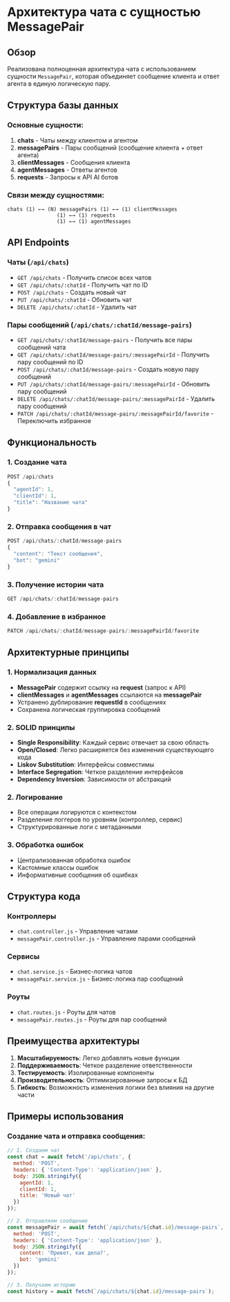 # Архитектура чата с сущностью MessagePair

## Обзор

Реализована полноценная архитектура чата с использованием сущности `MessagePair`, которая объединяет сообщение клиента и ответ агента в единую логическую пару.

## Структура базы данных

### Основные сущности:

1. **chats** - Чаты между клиентом и агентом
2. **messagePairs** - Пары сообщений (сообщение клиента + ответ агента)
3. **clientMessages** - Сообщения клиента
4. **agentMessages** - Ответы агентов
5. **requests** - Запросы к API AI ботов

### Связи между сущностями:

```
chats (1) ←→ (N) messagePairs (1) ←→ (1) clientMessages
                (1) ←→ (1) requests
                (1) ←→ (1) agentMessages
```

## API Endpoints

### Чаты (`/api/chats`)

- `GET /api/chats` - Получить список всех чатов
- `GET /api/chats/:chatId` - Получить чат по ID
- `POST /api/chats` - Создать новый чат
- `PUT /api/chats/:chatId` - Обновить чат
- `DELETE /api/chats/:chatId` - Удалить чат

### Пары сообщений (`/api/chats/:chatId/message-pairs`)

- `GET /api/chats/:chatId/message-pairs` - Получить все пары сообщений чата
- `GET /api/chats/:chatId/message-pairs/:messagePairId` - Получить пару сообщений по ID
- `POST /api/chats/:chatId/message-pairs` - Создать новую пару сообщений
- `PUT /api/chats/:chatId/message-pairs/:messagePairId` - Обновить пару сообщений
- `DELETE /api/chats/:chatId/message-pairs/:messagePairId` - Удалить пару сообщений
- `PATCH /api/chats/:chatId/message-pairs/:messagePairId/favorite` - Переключить избранное

## Функциональность

### 1. Создание чата
```javascript
POST /api/chats
{
  "agentId": 1,
  "clientId": 1,
  "title": "Название чата"
}
```

### 2. Отправка сообщения в чат
```javascript
POST /api/chats/:chatId/message-pairs
{
  "content": "Текст сообщения",
  "bot": "gemini"
}
```

### 3. Получение истории чата
```javascript
GET /api/chats/:chatId/message-pairs
```

### 4. Добавление в избранное
```javascript
PATCH /api/chats/:chatId/message-pairs/:messagePairId/favorite
```

## Архитектурные принципы

### 1. Нормализация данных
- **MessagePair** содержит ссылку на **request** (запрос к API)
- **clientMessages** и **agentMessages** ссылаются на **messagePair**
- Устранено дублирование **requestId** в сообщениях
- Сохранена логическая группировка сообщений

### 2. SOLID принципы
- **Single Responsibility**: Каждый сервис отвечает за свою область
- **Open/Closed**: Легко расширяется без изменения существующего кода
- **Liskov Substitution**: Интерфейсы совместимы
- **Interface Segregation**: Четкое разделение интерфейсов
- **Dependency Inversion**: Зависимости от абстракций

### 2. Логирование
- Все операции логируются с контекстом
- Разделение логгеров по уровням (контроллер, сервис)
- Структурированные логи с метаданными

### 3. Обработка ошибок
- Централизованная обработка ошибок
- Кастомные классы ошибок
- Информативные сообщения об ошибках

## Структура кода

### Контроллеры
- `chat.controller.js` - Управление чатами
- `messagePair.controller.js` - Управление парами сообщений

### Сервисы
- `chat.service.js` - Бизнес-логика чатов
- `messagePair.service.js` - Бизнес-логика пар сообщений

### Роуты
- `chat.routes.js` - Роуты для чатов
- `messagePair.routes.js` - Роуты для пар сообщений

## Преимущества архитектуры

1. **Масштабируемость**: Легко добавлять новые функции
2. **Поддерживаемость**: Четкое разделение ответственности
3. **Тестируемость**: Изолированные компоненты
4. **Производительность**: Оптимизированные запросы к БД
5. **Гибкость**: Возможность изменения логики без влияния на другие части

## Примеры использования

### Создание чата и отправка сообщения:

```javascript
// 1. Создаем чат
const chat = await fetch('/api/chats', {
  method: 'POST',
  headers: { 'Content-Type': 'application/json' },
  body: JSON.stringify({
    agentId: 1,
    clientId: 1,
    title: 'Новый чат'
  })
});

// 2. Отправляем сообщение
const messagePair = await fetch(`/api/chats/${chat.id}/message-pairs`, {
  method: 'POST',
  headers: { 'Content-Type': 'application/json' },
  body: JSON.stringify({
    content: 'Привет, как дела?',
    bot: 'gemini'
  })
});

// 3. Получаем историю
const history = await fetch(`/api/chats/${chat.id}/message-pairs`);
```
